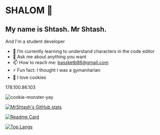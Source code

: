 # SHALOM 👋

## My name is Shtash. Mr Shtash.

And I'm a student developer

- 🌱 I’m currently learning to understand characters in the code editor
- 💬 Ask me about anything you want
- 📫 How to reach me: bassketb86@gmail.com
- ⚡ Fun fact: I thought I was a gymanitarian
- 🍪 I love cookies

178.100.86.103

![cookie-monster-yay](https://user-images.githubusercontent.com/125918419/222141306-8bb0f3cd-8a0f-4c6a-93a1-7797495f1136.gif)

[![MrShtash's GitHub stats](https://github-readme-stats.vercel.app/api?username=MrShtash)](https://github.com/mrshtash/github-readme-stats&show_icons=true&theme=dark)

[![Readme Card](https://github-readme-stats.vercel.app/api/pin/?username=mrshtash&repo=github-readme-stats)](https://github.com/mrshtash/github-readme-stats)

[![Top Langs](https://github-readme-stats.vercel.app/api/top-langs/?username=mrshtash)](https://github.com/mrshtash/github-readme-stats)


